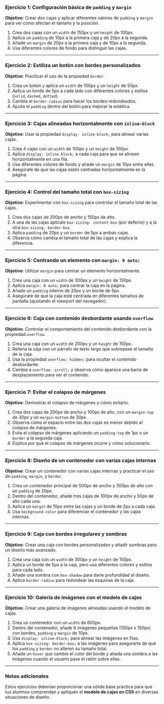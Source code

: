 

### **Ejercicio 1: Configuración básica de `padding` y `margin`**

**Objetivo**: Crear dos cajas y aplicar diferentes valores de `padding` y `margin` para ver cómo afectan el tamaño y la posición.

1. Crea dos cajas con un `width` de 150px y un `height` de 100px.
2. Aplica un `padding` de 10px a la primera caja y de 20px a la segunda.
3. Añade un `margin` de 20px a la primera caja y de 10px a la segunda.
4. Usa diferentes colores de fondo para distinguir las cajas.

---

### **Ejercicio 2: Estiliza un botón con bordes personalizados**

**Objetivo**: Practicar el uso de la propiedad `border`.

1. Crea un botón y aplica un `width` de 100px y un `height` de 50px.
2. Aplica un borde de 5px a cada lado con diferentes colores y estilos (`solid`, `dashed`, `dotted`).
3. Cambia el `border-radius` para hacer los bordes redondeados.
4. Ajusta el `padding` dentro del botón para mejorar la estética.

---

### **Ejercicio 3: Cajas alineadas horizontalmente con `inline-block`**

**Objetivo**: Usar la propiedad `display: inline-block;` para alinear varias cajas.

1. Crea 4 cajas con un `width` de 100px y un `height` de 100px.
2. Aplica `display: inline-block;` a cada caja para que se alineen horizontalmente en una fila.
3. Usa diferentes colores de fondo y añade un `margin` de 10px entre ellas.
4. Asegúrate de que las cajas estén centradas horizontalmente en la página.

---

### **Ejercicio 4: Control del tamaño total con `box-sizing`**

**Objetivo**: Experimentar con `box-sizing` para controlar el tamaño total de las cajas.

1. Crea dos cajas de 200px de ancho y 150px de alto.
2. A una de las cajas aplícale `box-sizing: content-box` (por defecto) y a la otra `box-sizing: border-box`.
3. Aplica `padding` de 20px y un `border` de 5px a ambas cajas.
4. Observa cómo cambia el tamaño total de las cajas y explica la diferencia.

---

### **Ejercicio 5: Centrando un elemento con `margin: 0 auto;`**

**Objetivo**: Utilizar `margin` para centrar un elemento horizontalmente.

1. Crea una caja con un `width` de 300px y un `height` de 150px.
2. Aplica `margin: 0 auto;` para centrar la caja en la página.
3. Añade un `padding` interno de 20px y un borde de 5px.
4. Asegúrate de que la caja esté centrada en diferentes tamaños de pantalla (ajustando el viewport del navegador).

---

### **Ejercicio 6: Caja con contenido desbordante usando `overflow`**

**Objetivo**: Controlar el comportamiento del contenido desbordante con la propiedad `overflow`.

1. Crea una caja con un `width` de 200px y un `height` de 150px.
2. Rellena la caja con un párrafo de texto largo que sobrepase el tamaño de la caja.
3. Usa la propiedad `overflow: hidden;` para ocultar el contenido desbordante.
4. Cambia a `overflow: scroll;` y observa cómo aparece una barra de desplazamiento para ver el contenido.

---

### **Ejercicio 7: Evitar el colapso de márgenes**

**Objetivo**: Demostrar el colapso de márgenes y cómo evitarlo.

1. Crea dos cajas de 200px de ancho y 100px de alto, con un `margin-top` de 30px y un `margin-bottom` de 30px.
2. Observa cómo el espacio entre las dos cajas es menor debido al colapso de márgenes.
3. Evita el colapso de márgenes aplicando un `padding-top` de 1px o un `border` a la segunda caja.
4. Explica por qué el colapso de márgenes ocurre y cómo solucionarlo.

---

### **Ejercicio 8: Diseño de un contenedor con varias cajas internas**

**Objetivo**: Crear un contenedor con varias cajas internas y practicar el uso de `padding`, `margin`, y `border`.

1. Crea un contenedor principal de 500px de ancho y 300px de alto con un `padding` de 20px.
2. Dentro del contenedor, añade tres cajas de 100px de ancho y 50px de alto cada una.
3. Aplica un `margin` de 10px entre las cajas y un borde de 2px a cada caja.
4. Usa `background-color` para diferenciar el contenedor y las cajas internas.

---

### **Ejercicio 9: Caja con bordes irregulares y sombras**

**Objetivo**: Crear una caja con bordes personalizados y añadir sombras para un diseño más avanzado.

1. Crea una caja con un `width` de 300px y un `height` de 150px.
2. Aplica un borde de 5px a la caja, pero usa diferentes colores y estilos para cada lado.
3. Añade una sombra con `box-shadow` para darle profundidad al diseño.
4. Aplica `border-radius` para redondear las esquinas de la caja.

---

### **Ejercicio 10: Galería de imágenes con el modelo de cajas**

**Objetivo**: Crear una galería de imágenes alineadas usando el modelo de cajas.

1. Crea un contenedor con un `width` de 600px.
2. Dentro del contenedor, añade 6 imágenes pequeñas (150px x 150px) con bordes, `padding` y `margin` de 10px.
3. Usa `display: inline-block;` para alinear las imágenes en filas.
4. Aplica `box-sizing: border-box;` a las imágenes para asegurarte de que los `padding` y `border` no alteren su tamaño total.
5. Añade un `hover` que cambie el color del borde y añada una sombra a las imágenes cuando el usuario pase el ratón sobre ellas.

---

### **Notas adicionales**


Estos ejercicios deberían proporcionar una sólida base práctica para que tus alumnos comprendan y apliquen el **modelo de cajas en CSS** en diversas situaciones de diseño.